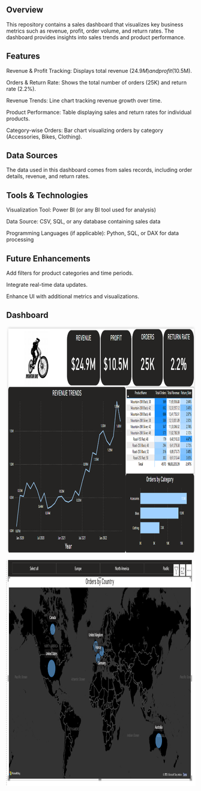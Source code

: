 ## Overview

This repository contains a sales dashboard that visualizes key business metrics such as revenue, profit, order volume, and return rates. The dashboard provides insights into sales trends and product performance.

## Features

Revenue & Profit Tracking: Displays total revenue ($24.9M) and profit ($10.5M).

Orders & Return Rate: Shows the total number of orders (25K) and return rate (2.2%).

Revenue Trends: Line chart tracking revenue growth over time.

Product Performance: Table displaying sales and return rates for individual products.

Category-wise Orders: Bar chart visualizing orders by category (Accessories, Bikes, Clothing).

## Data Sources

The data used in this dashboard comes from sales records, including order details, revenue, and return rates.

## Tools & Technologies


Visualization Tool: Power BI (or any BI tool used for analysis)

Data Source: CSV, SQL, or any database containing sales data

Programming Languages (if applicable): Python, SQL, or DAX for data processing

## Future Enhancements

Add filters for product categories and time periods.

Integrate real-time data updates.

Enhance UI with additional metrics and visualizations.

## Dashboard

<img src="Images/Dashboard.png" width="3000" height="600"/>&nbsp;
<img src="Images/Page2.png" width="3000" height="600"/>&nbsp;

